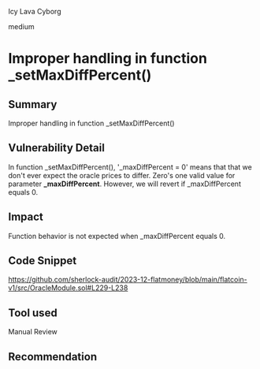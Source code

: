 Icy Lava Cyborg

medium

# Improper handling in function _setMaxDiffPercent()

## Summary
Improper handling in function _setMaxDiffPercent()

## Vulnerability Detail
In function _setMaxDiffPercent(), '_maxDiffPercent = 0' means that that we don't ever expect the oracle prices to differ. Zero's one valid value for parameter **_maxDiffPercent**. However, we will revert if _maxDiffPercent equals 0.

## Impact
Function behavior is not expected when _maxDiffPercent equals 0.

## Code Snippet
https://github.com/sherlock-audit/2023-12-flatmoney/blob/main/flatcoin-v1/src/OracleModule.sol#L229-L238

## Tool used

Manual Review

## Recommendation
